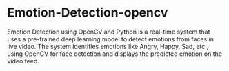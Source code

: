 # Emotion-Detection-opencv
Emotion Detection using OpenCV and Python is a real-time system that uses a pre-trained deep learning model to detect emotions from faces in live video. The system identifies emotions like Angry, Happy, Sad, etc., using OpenCV for face detection and displays the predicted emotion on the video feed.
